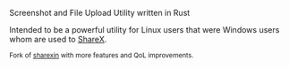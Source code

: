 Screenshot and File Upload Utility written in Rust

Intended to be a powerful utility for Linux users that were Windows users whom are used to [ShareX](https://getsharex.com).

<small>Fork of [sharexin](https://github.com/sharexin/sharexin) with more features and QoL improvements.</small>